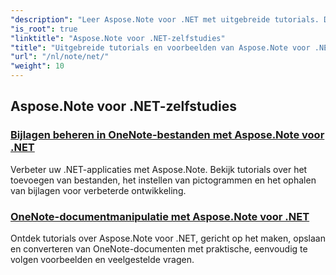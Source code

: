```yaml
---
"description": "Leer Aspose.Note voor .NET met uitgebreide tutorials. Duik in bijlagen, hyperlinks, afbeeldingen en meer. Verbeter uw OneNote-documentbewerking."
"is_root": true
"linktitle": "Aspose.Note voor .NET-zelfstudies"
"title": "Uitgebreide tutorials en voorbeelden van Aspose.Note voor .NET"
"url": "/nl/note/net/"
"weight": 10
---
```


## Aspose.Note voor .NET-zelfstudies 
### [Bijlagen beheren in OneNote-bestanden met Aspose.Note voor .NET](./manage-attachments/)
Verbeter uw .NET-applicaties met Aspose.Note. Bekijk tutorials over het toevoegen van bestanden, het instellen van pictogrammen en het ophalen van bijlagen voor verbeterde ontwikkeling.
### [OneNote-documentmanipulatie met Aspose.Note voor .NET ](./one-note-document-manipulation/)
Ontdek tutorials over Aspose.Note voor .NET, gericht op het maken, opslaan en converteren van OneNote-documenten met praktische, eenvoudig te volgen voorbeelden en veelgestelde vragen.